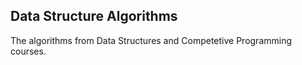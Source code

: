 ## Data Structure Algorithms

The algorithms from Data Structures and Competetive Programming courses.
